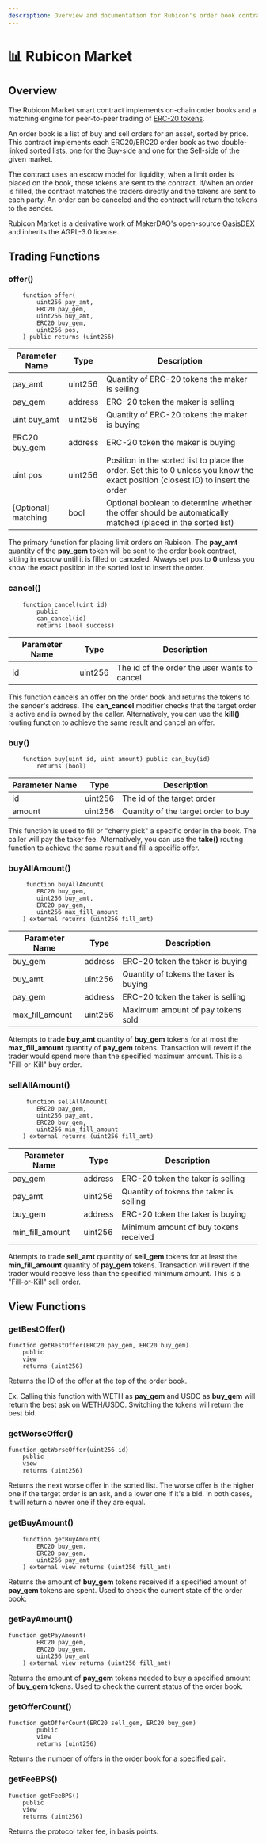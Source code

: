 ```yaml
---
description: Overview and documentation for Rubicon's order book contract
---
```


# 📊 Rubicon Market

## Overview

The Rubicon Market smart contract implements on-chain order books and a matching engine for peer-to-peer trading of [ERC-20 tokens](https://ethereum.org/en/developers/docs/standards/tokens/erc-20/).

An order book is a list of buy and sell orders for an asset, sorted by price. This contract implements each ERC20/ERC20 order book as two double-linked sorted lists, one for the Buy-side and one for the Sell-side of the given market.

The contract uses an escrow model for liquidity; when a limit order is placed on the book, those tokens are sent to the contract. If/when an order is filled, the contract matches the traders directly and the tokens are sent to each party. An order can be canceled and the contract will return the tokens to the sender.

Rubicon Market is a derivative work of MakerDAO's open-source [OasisDEX](https://oasisdex.com/) and inherits the AGPL-3.0 license.


## Trading Functions

### offer()

```
    function offer(
        uint256 pay_amt,
        ERC20 pay_gem,
        uint256 buy_amt,
        ERC20 buy_gem,
        uint256 pos,
    ) public returns (uint256)
```

| Parameter Name         | Type        | Description                                                                                                                       |
| ---------------------- | ----------- | --------------------------------------------------------------------------------------------------------------------------------- |
| pay\_amt               | uint256     | Quantity of ERC-20 tokens the maker is selling                                                                                    |
| pay\_gem               | address     | ERC-20 token the maker is selling                                                                                                 |
| uint buy\_amt          | uint256     | Quantity of ERC-20 tokens the maker is buying                                                                                     |
| ERC20 buy\_gem         | address     | ERC-20 token the maker is buying                                                                                                  |
| uint pos               | uint256     | Position in the sorted list to place the order. Set this to 0 unless you know the exact position (closest ID) to insert the order |
| \[Optional] matching   | bool        | Optional boolean to determine whether the offer should be automatically matched (placed in the sorted list)                       |

The primary function for placing limit orders on Rubicon. The **pay_amt** quantity of the **pay_gem** token will be sent to the order book contract, sitting in escrow until it is filled or canceled. Always set pos to **0** unless you know the exact position in the sorted lost to insert the order.

### cancel()

```
    function cancel(uint id)
        public
        can_cancel(id)
        returns (bool success)
```

| Parameter Name         | Type        | Description                                    |
| ---------------------- | ----------- | ---------------------------------------------- |
| id                     | uint256     | The id of the order the user wants to cancel   |

This function cancels an offer on the order book and returns the tokens to the sender's address. The **can\_cancel** modifier checks that the target order is active and is owned by the caller. Alternatively, you can use the **kill()** routing function to achieve the same result and cancel an offer.

### buy()

```
    function buy(uint id, uint amount) public can_buy(id) 
        returns (bool)
```

| Parameter Name         | Type        | Description                                    |
| ---------------------- | ----------- | ---------------------------------------------- |
| id                     | uint256     | The id of the target order                     |
| amount                 | uint256     | Quantity of the target order to buy            |

This function is used to fill or "cherry pick" a specific order in the book. The caller will pay the taker fee. Alternatively, you can use the **take()** routing function to achieve the same result and fill a specific offer.

### buyAllAmount()

```
     function buyAllAmount(
        ERC20 buy_gem,
        uint256 buy_amt,
        ERC20 pay_gem,
        uint256 max_fill_amount
    ) external returns (uint256 fill_amt)
```

| Parameter Name         | Type        | Description                                    |
| ---------------------- | ----------- | ---------------------------------------------- |
| buy\_gem               | address     | ERC-20 token the taker is buying               |
| buy\_amt               | uint256     | Quantity of tokens the taker is buying         |
| pay\_gem               | address     | ERC-20 token the taker is selling              |
| max\_fill\_amount      | uint256     | Maximum amount of pay tokens sold              |

Attempts to trade **buy\_amt** quantity of **buy\_gem** tokens for at most the **max\_fill\_amount** quantity of **pay\_gem** tokens. Transaction will revert if the trader would spend more than the specified maximum amount. This is a "Fill-or-Kill" buy order.

### sellAllAmount()

```
     function sellAllAmount(
        ERC20 pay_gem,
        uint256 pay_amt,
        ERC20 buy_gem,
        uint256 min_fill_amount
    ) external returns (uint256 fill_amt)
```

| Parameter Name         | Type        | Description                                    |
| ---------------------- | ----------- | ---------------------------------------------- |
| pay\_gem               | address     | ERC-20 token the taker is selling              |
| pay\_amt               | uint256     | Quantity of tokens the taker is selling        |
| buy\_gem               | address     | ERC-20 token the taker is buying               |
| min\_fill\_amount      | uint256     | Minimum amount of buy tokens received          |

Attempts to trade **sell\_amt** quantity of **sell\_gem** tokens for at least the **min\_fill\_amount** quantity of **pay\_gem** tokens. Transaction will revert if the trader would receive less than the specified minimum amount. This is a "Fill-or-Kill" sell order.

## View Functions

### getBestOffer()

```
function getBestOffer(ERC20 pay_gem, ERC20 buy_gem)
    public
    view
    returns (uint256)
```

Returns the ID of the offer at the top of the order book.

Ex. Calling this function with WETH as **pay_gem** and USDC as **buy_gem** will return the best ask on WETH/USDC. Switching the tokens will return the best bid.

### getWorseOffer()

```
function getWorseOffer(uint256 id) 
    public 
    view 
    returns (uint256)
```

Returns the next worse offer in the sorted list. The worse offer is the higher one if the target order is an ask, and a lower one if it's a bid. In both cases, it will return a newer one if they are equal.

### getBuyAmount()

```
    function getBuyAmount(
        ERC20 buy_gem,
        ERC20 pay_gem,
        uint256 pay_amt
    ) external view returns (uint256 fill_amt)
```

Returns the amount of **buy\_gem** tokens received if a specified amount of **pay\_gem** tokens are spent. Used to check the current state of the order book.

### getPayAmount()

```
function getPayAmount(
        ERC20 pay_gem,
        ERC20 buy_gem,
        uint256 buy_amt
    ) external view returns (uint256 fill_amt)
```

Returns the amount of **pay\_gem** tokens needed to buy a specified amount of **buy\_gem** tokens. Used to check the current status of the order book.

### getOfferCount()

```
function getOfferCount(ERC20 sell_gem, ERC20 buy_gem)
        public
        view
        returns (uint256)
```

Returns the number of offers in the order book for a specified pair.

### getFeeBPS()

```
function getFeeBPS() 
    public 
    view 
    returns (uint256)
```

Returns the protocol taker fee, in basis points.

